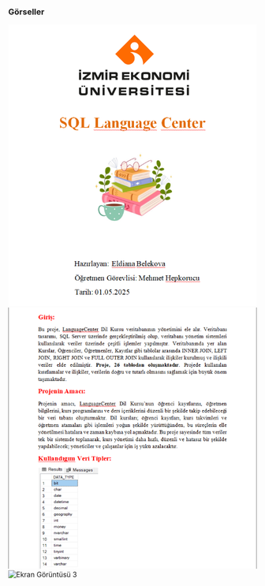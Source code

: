 ### Görseller

![Ekran Görüntüsü 1](ekran/1.png)  
![Ekran Görüntüsü 2](ekran/2.png)  
![Ekran Görüntüsü 3](eekran/3.png)
